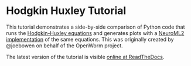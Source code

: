 Hodgkin Huxley Tutorial
======================

This tutorial demonstrates a side-by-side comparison of Python code that runs the [Hodgkin-Huxley equations](https://en.wikipedia.org/wiki/Hodgkin%E2%80%93Huxley_model) and generates plots with a [NeuroML2 implementation](http://journal.frontiersin.org/Journal/10.3389/fninf.2014.00079/abstract) of the same equations.  This was originally created by @joebowen on behalf of the OpenWorm project.  

The latest version of the tutorial is visible [online at ReadTheDocs](http://hodgkin-huxley-tutorial.readthedocs.org/en/latest/).
